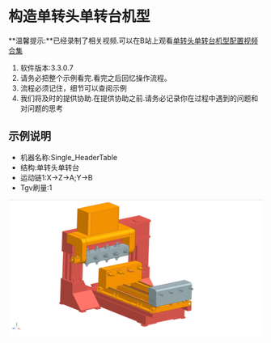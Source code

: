 # 构造单转头单转台机型

**温馨提示:**已经录制了相关视频.可以在B站上观看[单转头单转台机型配置视频合集](https://www.bilibili.com/video/BV1Zi7WzoE4A/?share_source=copy_web&vd_source=fb14361fa8ee6e90e76041c1661bbe87)    

1. 软件版本:3.3.0.7
2. 请务必把整个示例看完.看完之后回忆操作流程。
3. 流程必须记住，细节可以查阅示例
4. 我们将及时的提供协助.在提供协助之前.请务必记录你在过程中遇到的问题和对问题的思考

## 示例说明

- 机器名称:Single_HeaderTable
- 结构:单转头单转台   
- 运动链1:X->Z->A;Y->B
- Tgv刷量:1

![单转头单转台](../image/单转头单转台机型.png)

